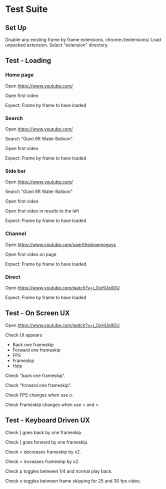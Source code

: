 # Test Suite

## Set Up

Disable any existing frame by frame extensions.
chrome://extensions/
Load unpacked extension.
Select "extension" directory.

## Test - Loading

### Home page

Open https://www.youtube.com/

Open first video

Expect: Frame by frame to have loaded

### Search

Open https://www.youtube.com/

Search "Giant 6ft Water Balloon"

Open first video

Expect: Frame by frame to have loaded

### Side bar

Open https://www.youtube.com/

Search "Giant 6ft Water Balloon"

Open first video

Open first video in results to the left

Expect: Frame by frame to have loaded

### Channel

Open https://www.youtube.com/user/theslowmoguys

Open first video on page

Expect: Frame by frame to have loaded

### Direct

Open https://www.youtube.com/watch?v=j_OyHUqIIOU

Expect: Frame by frame to have loaded

## Test - On Screen UX

Open https://www.youtube.com/watch?v=j_OyHUqIIOU

Check UI appears

- Back one frameskip
- Forward one frameskip
- FPS
- Frameskip
- Help

Check "back one frameskip".

Check "forward one frameskip".

Check FPS changes when use o.

Check Frameskip changes when use < and >.

## Test - Keyboard Driven UX

Check [ goes back by one frameskip.

Check ] goes forward by one frameskip.

Check < decreases frameskip by x2.

Check < increases frameskip by x2.

Check p toggles between 1/4 and normal play back.

Check o toggles between frame skipping for 25 and 30 fps video.
